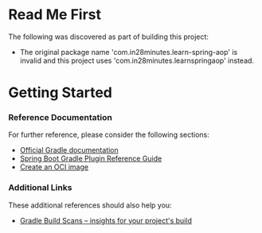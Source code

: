 # Read Me First
The following was discovered as part of building this project:

* The original package name 'com.in28minutes.learn-spring-aop' is invalid and this project uses 'com.in28minutes.learnspringaop' instead.

# Getting Started

### Reference Documentation
For further reference, please consider the following sections:

* [Official Gradle documentation](https://docs.gradle.org)
* [Spring Boot Gradle Plugin Reference Guide](https://docs.spring.io/spring-boot/docs/3.0.0-RC1/gradle-plugin/reference/html/)
* [Create an OCI image](https://docs.spring.io/spring-boot/docs/3.0.0-RC1/gradle-plugin/reference/html/#build-image)

### Additional Links
These additional references should also help you:

* [Gradle Build Scans – insights for your project's build](https://scans.gradle.com#gradle)


